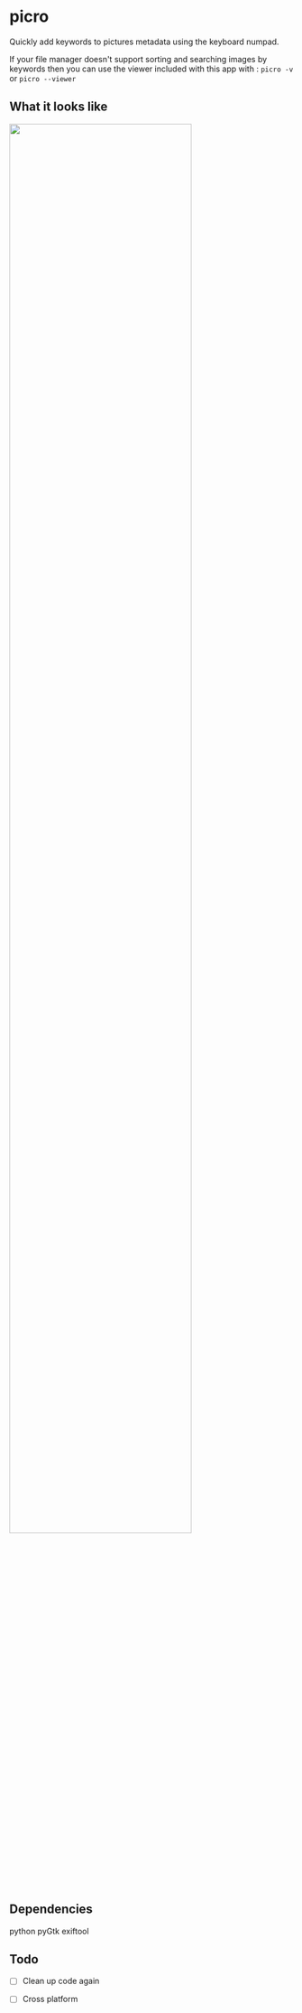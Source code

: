 # picro

Quickly add keywords to pictures metadata using the keyboard numpad.

If your file manager doesn't support sorting and searching images by keywords then you can use the viewer included with this app with :
`picro -v` or `picro --viewer`

## What it looks like
<img src="./picro-demo.gif" width="80%" height="80%">

## Dependencies
python pyGtk exiftool

## Todo

- [ ] Clean up code again

- [ ] Cross platform 